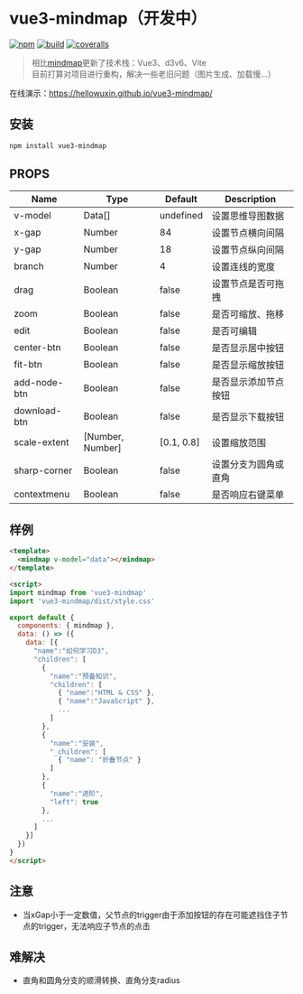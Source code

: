 # vue3-mindmap（开发中）

[![npm](https://img.shields.io/npm/v/vue3-mindmap)](https://www.npmjs.com/package/vue3-mindmap)
[![build](https://github.com/hellowuxin/vue3-mindmap/actions/workflows/blank.yml/badge.svg)](https://github.com/hellowuxin/vue3-mindmap/actions)
[![coveralls](https://img.shields.io/coveralls/github/hellowuxin/vue3-mindmap)](https://coveralls.io/github/hellowuxin/vue3-mindmap)

> 相比[mindmap](https://github.com/hellowuxin/mindmap)更新了技术栈：Vue3、d3v6、Vite  
> 目前打算对项目进行重构，解决一些老旧问题（图片生成、加载慢...）

在线演示：<https://hellowuxin.github.io/vue3-mindmap/>

## 安装

```sh
npm install vue3-mindmap
```

## PROPS

| Name         | Type             | Default    | Description          |
| ---          | ---              | ---        | ---                  |
| v-model      | Data[]           | undefined  | 设置思维导图数据        |
| x-gap        | Number           | 84         | 设置节点横向间隔        |
| y-gap        | Number           | 18         | 设置节点纵向间隔        |
| branch       | Number           | 4          | 设置连线的宽度          |
| drag         | Boolean          | false      | 设置节点是否可拖拽      |
| zoom         | Boolean          | false      | 是否可缩放、拖移        |
| edit         | Boolean          | false      | 是否可编辑             |
| center-btn   | Boolean          | false      | 是否显示居中按钮        |
| fit-btn      | Boolean          | false      | 是否显示缩放按钮        |
| add-node-btn | Boolean          | false      | 是否显示添加节点按钮     |
| download-btn | Boolean          | false      | 是否显示下载按钮        |
| scale-extent | [Number, Number] | [0.1, 0.8] | 设置缩放范围           |
| sharp-corner | Boolean          | false      | 设置分支为圆角或直角     |
| contextmenu  | Boolean          | false      | 是否响应右键菜单        |

## 样例

```html
<template>
  <mindmap v-model="data"></mindmap>
</template>

<script>
import mindmap from 'vue3-mindmap'
import 'vue3-mindmap/dist/style.css'

export default {
  components: { mindmap },
  data: () => ({
    data: [{
      "name":"如何学习D3",
      "children": [
        {
          "name":"预备知识",
          "children": [
            { "name":"HTML & CSS" },
            { "name":"JavaScript" },
            ...
          ]
        },
        {
          "name":"安装",
          "_children": [
            { "name": "折叠节点" }
          ]
        },
        {
          "name":"进阶",
          "left": true
        },
        ...
      ]
    }]
  })
}
</script>
```

## 注意

- 当xGap小于一定数值，父节点的trigger由于添加按钮的存在可能遮挡住子节点的trigger，无法响应子节点的点击

## 难解决

- 直角和圆角分支的顺滑转换、直角分支radius
